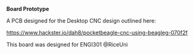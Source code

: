 **Board Prototype**

A PCB designed for the Desktop CNC design outlined here:

https://www.hackster.io/dah8/pocketbeagle-cnc-using-beagleg-070f2f

This board was designed for ENGI301 @RiceUni

